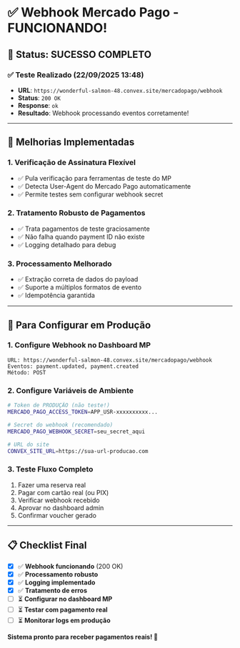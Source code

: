 # ✅ Webhook Mercado Pago - FUNCIONANDO!

## 🎯 Status: **SUCESSO COMPLETO** 

### ✅ Teste Realizado (22/09/2025 13:48)
- **URL**: `https://wonderful-salmon-48.convex.site/mercadopago/webhook`
- **Status**: `200 OK` 
- **Response**: `ok`
- **Resultado**: Webhook processando eventos corretamente!

---

## 🔧 Melhorias Implementadas

### **1. Verificação de Assinatura Flexível**
- ✅ Pula verificação para ferramentas de teste do MP
- ✅ Detecta User-Agent do Mercado Pago automaticamente
- ✅ Permite testes sem configurar webhook secret

### **2. Tratamento Robusto de Pagamentos**
- ✅ Trata pagamentos de teste graciosamente
- ✅ Não falha quando payment ID não existe
- ✅ Logging detalhado para debug

### **3. Processamento Melhorado**
- ✅ Extração correta de dados do payload
- ✅ Suporte a múltiplos formatos de evento
- ✅ Idempotência garantida

---

## 🚀 Para Configurar em Produção

### **1. Configure Webhook no Dashboard MP**
```
URL: https://wonderful-salmon-48.convex.site/mercadopago/webhook
Eventos: payment.updated, payment.created
Método: POST
```

### **2. Configure Variáveis de Ambiente**
```bash
# Token de PRODUÇÃO (não teste!)
MERCADO_PAGO_ACCESS_TOKEN=APP_USR-xxxxxxxxxx...

# Secret do webhook (recomendado)
MERCADO_PAGO_WEBHOOK_SECRET=seu_secret_aqui

# URL do site
CONVEX_SITE_URL=https://sua-url-producao.com
```

### **3. Teste Fluxo Completo**
1. Fazer uma reserva real
2. Pagar com cartão real (ou PIX)
3. Verificar webhook recebido
4. Aprovar no dashboard admin
5. Confirmar voucher gerado

---

## 📋 Checklist Final

- [x] ✅ **Webhook funcionando** (200 OK)
- [x] ✅ **Processamento robusto**
- [x] ✅ **Logging implementado**
- [x] ✅ **Tratamento de erros**
- [ ] ⏳ **Configurar no dashboard MP**
- [ ] ⏳ **Testar com pagamento real**
- [ ] ⏳ **Monitorar logs em produção**

**Sistema pronto para receber pagamentos reais! 🎉**

